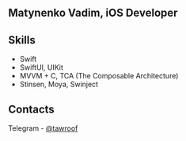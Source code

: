 ## Matynenko Vadim, iOS Developer
## Skills
* Swift
* SwiftUI, UIKit
* MVVM + C, TCA (The Composable Architecture)
* Stinsen, Moya, Swinject

## Contacts
Telegram - [@tawroof](https://tawroof.t.me/)
